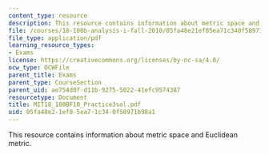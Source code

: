 ```yaml
---
content_type: resource
description: This resource contains information about metric space and Euclidean metric.
file: /courses/18-100b-analysis-i-fall-2010/05fa48e21ef05ea71c340f58971b98a1_MIT18_100BF10_Practice3sol.pdf
file_type: application/pdf
learning_resource_types:
- Exams
license: https://creativecommons.org/licenses/by-nc-sa/4.0/
ocw_type: OCWFile
parent_title: Exams
parent_type: CourseSection
parent_uid: ae754d0f-d11b-9275-5022-41efc9574387
resourcetype: Document
title: MIT18_100BF10_Practice3sol.pdf
uid: 05fa48e2-1ef0-5ea7-1c34-0f58971b98a1
---
```

This resource contains information about metric space and Euclidean metric.